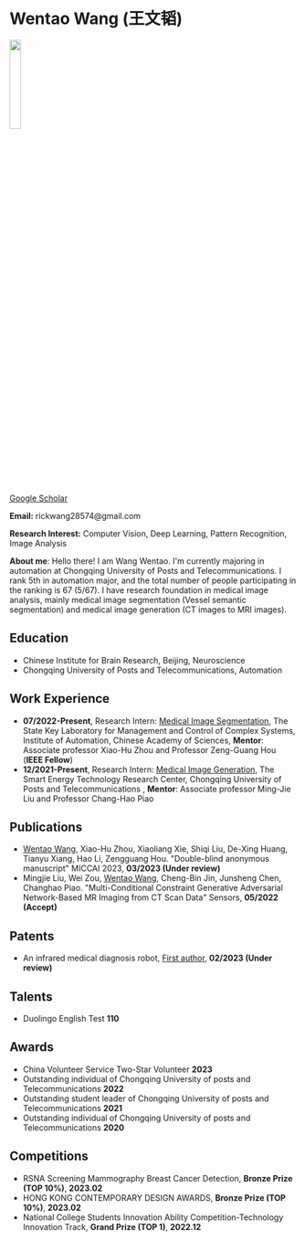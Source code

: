 <h1 id=""><font _mstmutation="1">Wentao Wang (王文韬)</font><a class="headerlink" href="" title="Permanent link"></a></h1>

<img src="/img/self.jpg" width="20%">

<!-- 设置谷歌学术地址 -->
[Google Scholar](https://scholar.google.cz/citations?hl=zh-CN&pli=1&user=Q9dFVesAAAAJ)

<!-- 设置我的电子邮件地址 -->
<p><strong>Email:</strong> rickwang28574@gmail.com</p>
<p><strong>Research Interest:</strong> Computer Vision, Deep Learning, Pattern Recognition, Image Analysis</p>

<p><strong>About me</strong>: Hello there! I am Wang Wentao. I'm currently majoring in automation at Chongqing University of Posts and Telecommunications. I rank 5th in automation major, and the total number of people participating in the ranking is 67 (5/67). I have research foundation in medical image analysis, mainly medical image segmentation (Vessel semantic segmentation) and medical image generation (CT images to MRI images).</p>

<!-- ## Education -->
<h2 id="Education"><font _mstmutation="1">Education</font><a class="headerlink" href="" title="Permanent link"></a></h2>
<ul>
<li>Chinese Institute for Brain Research, Beijing, Neuroscience</li>
<li>Chongqing University of Posts and Telecommunications, Automation</li>
</ul>

<!-- ## Work Experience -->
<h2 id="Work Experience"><font _mstmutation="1">Work Experience</font><a class="headerlink" href="" title="Permanent link"></a></h2>
<ul>
<li><strong>07/2022-Present</strong>, Research Intern: <u>Medical Image Segmentation</u>, The State Key Laboratory for Management and Control of Complex Systems, Institute of Automation, Chinese Academy of Sciences, <strong>Mentor</strong>: Associate professor Xiao-Hu Zhou and Professor Zeng-Guang Hou (<strong>IEEE Fellow</strong>)</li>
<li><strong>12/2021-Present</strong>, Research Intern: <u>Medical Image Generation</u>, The Smart Energy Technology Research Center, Chongqing University of Posts and Telecommunications , <strong>Mentor</strong>: Associate professor Ming-Jie Liu and Professor Chang-Hao Piao</li>
</ul>

<!-- ## Publications -->
<h2 id="Publications"><font _mstmutation="1">Publications</font><a class="headerlink" href="" title="Permanent link"></a></h2>
<ul>
<li><u>Wentao Wang</u>, Xiao-Hu Zhou, Xiaoliang Xie, Shiqi Liu, De-Xing Huang, Tianyu Xiang, Hao Li, Zengguang Hou. "Double-blind anonymous manuscript" MICCAI 2023, <strong>03/2023 (Under review)</strong></li>
<li>Mingjie Liu, Wei Zou, <u>Wentao Wang</u>, Cheng-Bin Jin, Junsheng Chen, Changhao Piao. "Multi-Conditional Constraint Generative Adversarial Network-Based MR Imaging from CT Scan Data" Sensors, <strong>05/2022 (Accept)</strong></li>
</ul>

<h2 id="Patents"><font _mstmutation="1">Patents</font><a class="headerlink" href="" title="Permanent link"></a></h2>
<ul>
<li>An infrared medical diagnosis robot, <u>First author</u>, <strong>02/2023 (Under review)</strong></li>
</ul>

<!-- ## Talents -->
<h2 id="Talents"><font _mstmutation="1">Talents</font><a class="headerlink" href="" title="Permanent link"></a></h2>
<ul>
<li>Duolingo English Test <strong>110</strong></li>
</ul>

<!-- ## Awards -->
<h2 id="Awards"><font _mstmutation="1">Awards</font><a class="headerlink" href="" title="Permanent link"></a></h2>
<ul>
<li>China Volunteer Service Two-Star Volunteer <strong>2023</strong></li>
<li>Outstanding individual of Chongqing University of posts and Telecommunications <strong>2022</strong></li>
<li>Outstanding student leader of Chongqing University of posts and Telecommunications <strong>2021</strong></li>
<li>Outstanding individual of Chongqing University of posts and Telecommunications <strong>2020</strong></li>
</ul>

<!-- ## Competitions -->
<h2 id="Competitions"><font _mstmutation="1">Competitions</font><a class="headerlink" href="" title="Permanent link"></a></h2>
<ul>
<li>RSNA Screening Mammography Breast Cancer Detection, <strong>Bronze Prize (TOP 10%)</strong>, <strong>2023.02</strong></li>
<li>HONG KONG CONTEMPORARY DESIGN AWARDS, <strong>Bronze Prize (TOP 10%)</strong>, <strong>2023.02</strong></li>
<li>National College Students Innovation Ability Competition-Technology Innovation Track, <strong>Grand Prize (TOP 1)</strong>, <strong>2022.12</strong></li>
</ul>


